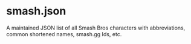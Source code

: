 # smash.json
A maintained JSON list of all Smash Bros characters with abbreviations, common shortened names, smash.gg Ids, etc.
